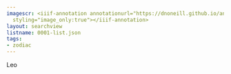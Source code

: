 ```yaml
---
imagescr: <iiif-annotation annotationurl="https://dnoneill.github.io/annotate/annotations/0001-010.json"
  styling="image_only:true"></iiif-annotation>
layout: searchview
listname: 0001-list.json
tags:
- zodiac
---
```

Leo